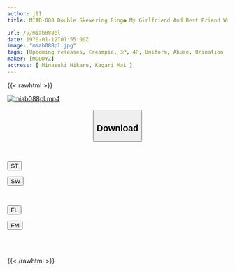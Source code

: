 ```yaml
---
author: j91
title: MIAB-088 Double Skewering Ring● My Girlfriend And Best Friend Were Fucked By Delinquent Students, And They Fell Into The Meat Urinal And Were Raped And Creampied... Hikaru Minazuki Mai Hanagari

url: /v/miab088pl
date: 1970-01-12T01:55:00Z
image: "miab088pl.jpg"
tags: [Upcoming releases, Creampie, 3P, 4P, Uniform, Abuse, Urination	]
maker: [MOODYZ]
actress: [ Minasuki Hikaru, Kagari Mai ]
---
```



{{< rawhtml >}}

<div class="video" data-videoid="pending_link.html">
    <a href="javascript:;">
        <img src="/v/miab088pl/miab088pl.jpg" width="WIDTH" height="HEIGHT" alt="miab088pl.mp4" loading="lazy">
    </a>
</div>

<script type="text/javascript" src="https://j91.asia/asset/on-demand-pend.js"></script>

<br>
  <link rel="stylesheet" href="https://j91.asia/asset/bs5.css">
  
  <center>
  <button class="btn btn-primary" type="button" data-bs-toggle="collapse" data-bs-target=".multi-collapse" aria-expanded="false" aria-controls="multiCollapseExample1 multiCollapseExample2"><h2>Download</h2></button></center>
</p>
<div class="row">
  <div class="col">
    <div class="collapse multi-collapse" id="multiCollapseExample1">
      <div class="card card-body">
	      	      <br>
<div class="buttons">  
<p><a href="https://j91.asia/pending_link.html" target="_blank"><button class="btn-hover color-3"><i class="fa fa-download"></i> ST</button></a></p>
<p><a href="https://j91.asia/pending_link.html" target="_blank"><button class="btn-hover color-2"><i class="fa fa-download"></i> SW</button></a></p></div>
    </div>
  </div>
</div>
  <div class="col">
    <div class="collapse multi-collapse" id="multiCollapseExample2">
      <div class="card card-body">
	      <br>
<div class="buttons">
<p><a href="https://j91.asia/pending_link.html" target="_blank"><button class="btn-hover color-9"><i class="fa fa-download"></i> FL</button></a></p>
<p><a href="https://j91.asia/pending_link.html" target="_blank"><button class="btn-hover color-8"><i class="fa fa-download"></i> FM</button></a></p></div>
<br><br>
      </div>
    </div>
  </div>
</div>

{{< /rawhtml >}}
